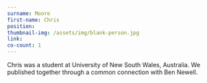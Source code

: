 ```yaml
---
surname: Moore
first-name: Chris
position: 
thumbnail-img: /assets/img/blank-person.jpg
link: 
co-count: 1
---
```


Chris was a student at  University of New South Wales, Australia. We published together through a common connection with Ben Newell.





